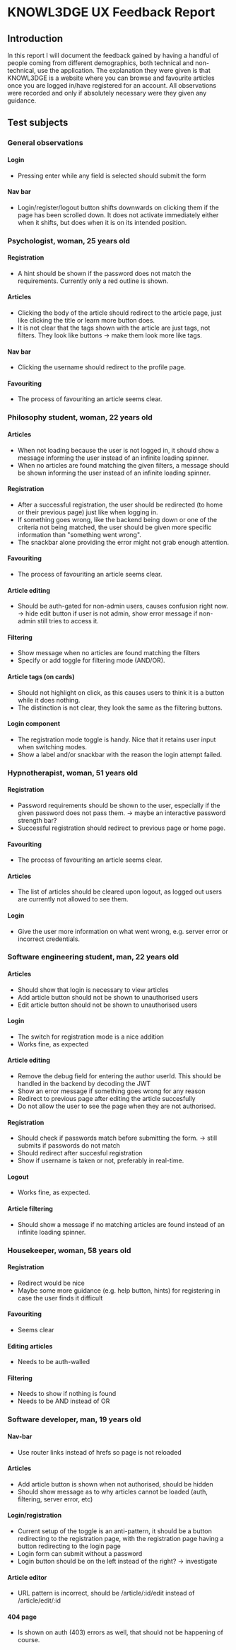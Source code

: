 # KNOWL3DGE UX Feedback Report

## Introduction

In this report I will document the feedback gained by having a handful of people coming from different demographics, both technical and non-technical, use the application. The explanation they were given is that KNOWL3DGE is a website where you can browse and favourite articles once you are logged in/have registered for an account. All observations were recorded and only if absolutely necessary were they given any guidance.

## Test subjects

### General observations

#### Login

- Pressing enter while any field is selected should submit the form

#### Nav bar

- Login/register/logout button shifts downwards on clicking them if the page has been scrolled down. It does not activate immediately either when it shifts, but does when it is on its intended position.

### Psychologist, woman, 25 years old

#### Registration

- A hint should be shown if the password does not match the requirements. Currently only a red outline is shown.

#### Articles

- Clicking the body of the article should redirect to the article page, just like clicking the title or learn more button does.
- It is not clear that the tags shown with the article are just tags, not filters. They look like buttons -> make them look more like tags.

#### Nav bar

- Clicking the username should redirect to the profile page.

#### Favouriting

- The process of favouriting an article seems clear.

### Philosophy student, woman, 22 years old

#### Articles

- When not loading because the user is not logged in, it should show a message informing the user instead of an infinite loading spinner.
- When no articles are found matching the given filters, a message should be shown informing the user instead of an infinite loading spinner.

#### Registration

- After a successful registration, the user should be redirected (to home or their previous page) just like when logging in.
- If something goes wrong, like the backend being down or one of the criteria not being matched, the user should be given more specific information than "something went wrong". 
- The snackbar alone providing the error might not grab enough attention.

#### Favouriting

- The process of favouriting an article seems clear.

#### Article editing

- Should be auth-gated for non-admin users, causes confusion right now. -> hide edit button if user is not admin, show error message if non-admin still tries to access it.

#### Filtering

- Show message when no articles are found matching the filters
- Specify or add toggle for filtering mode (AND/OR).

#### Article tags (on cards)

- Should not highlight on click, as this causes users to think it is a button while it does nothing.
- The distinction is not clear, they look the same as the filtering buttons.

#### Login component

- The registration mode toggle is handy. Nice that it retains user input when switching modes.
- Show a label and/or snackbar with the reason the login attempt failed.

### Hypnotherapist, woman, 51 years old

#### Registration

- Password requirements should be shown to the user, especially if the given password does not pass them. -> maybe an interactive password strength bar?
- Successful registration should redirect to previous page or home page.

#### Favouriting

- The process of favouriting an article seems clear.

#### Articles

- The list of articles should be cleared upon logout, as logged out users are currently not allowed to see them.

#### Login

- Give the user more information on what went wrong, e.g. server error or incorrect credentials.

### Software engineering student, man, 22 years old

#### Articles

- Should show that login is necessary to view articles
- Add article button should not be shown to unauthorised users
- Edit article button should not be shown to unauthorised users

#### Login

- The switch for registration mode is a nice addition
- Works fine, as expected

#### Article editing

- Remove the debug field for entering the author userId. This should be handled in the backend by decoding the JWT
- Show an error message if something goes wrong for any reason
- Redirect to previous page after editing the article succesfully
- Do not allow the user to see the page when they are not authorised.

#### Registration

- Should check if passwords match before submitting the form. -> still submits if passwords do not match
- Should redirect after succesful registration
- Show if username is taken or not, preferably in real-time.

#### Logout

- Works fine, as expected.

#### Article filtering

- Should show a message if no matching articles are found instead of an infinite loading spinner.

### Housekeeper, woman, 58 years old

#### Registration

- Redirect would be nice
- Maybe some more guidance (e.g. help button, hints) for registering in case the user finds it difficult

#### Favouriting

- Seems clear

#### Editing articles

- Needs to be auth-walled

#### Filtering

- Needs to show if nothing is found
- Needs to be AND instead of OR

### Software developer, man, 19 years old

#### Nav-bar

- Use router links instead of hrefs so page is not reloaded

#### Articles

- Add article button is shown when not authorised, should be hidden
- Should show message as to why articles cannot be loaded (auth, filtering, server error, etc)

#### Login/registration

- Current setup of the toggle is an anti-pattern, it should be a button redirecting to the registration page, with the registration page having a button redirecting to the login page
- Login form can submit without a password
- Login button should be on the left instead of the right? -> investigate

#### Article editor

- URL pattern is incorrect, should be /article/:id/edit instead of /article/edit/:id

#### 404 page

- Is shown on auth (403) errors as well, that should not be happening of course.